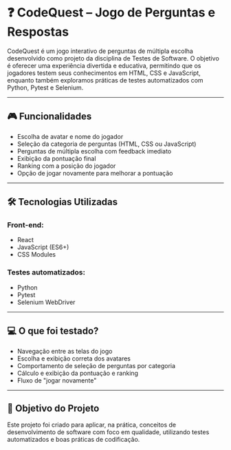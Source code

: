 # ❓ CodeQuest – Jogo de Perguntas e Respostas

CodeQuest é um jogo interativo de perguntas de múltipla escolha desenvolvido como projeto da disciplina de Testes de Software. O objetivo é oferecer uma experiência divertida e educativa, permitindo que os jogadores testem seus conhecimentos em HTML, CSS e JavaScript, enquanto também exploramos práticas de testes automatizados com Python, Pytest e Selenium.

---

## 🎮 Funcionalidades

- Escolha de avatar e nome do jogador
- Seleção da categoria de perguntas (HTML, CSS ou JavaScript)
- Perguntas de múltipla escolha com feedback imediato
- Exibição da pontuação final
- Ranking com a posição do jogador
- Opção de jogar novamente para melhorar a pontuação

---

## 🛠️ Tecnologias Utilizadas

### Front-end:
- React
- JavaScript (ES6+)
- CSS Modules

### Testes automatizados:
- Python
- Pytest
- Selenium WebDriver

---

## 💻 O que foi testado?

- Navegação entre as telas do jogo
- Escolha e exibição correta dos avatares
- Comportamento de seleção de perguntas por categoria
- Cálculo e exibição da pontuação e ranking
- Fluxo de "jogar novamente"

---


## 🎯 Objetivo do Projeto
Este projeto foi criado para aplicar, na prática, conceitos de desenvolvimento de software com foco em qualidade, utilizando testes automatizados e boas práticas de codificação.
